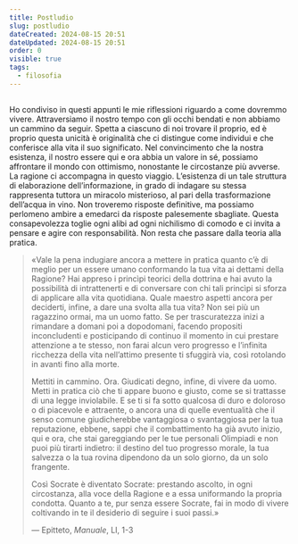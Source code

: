 ```yaml
---
title: Postludio
slug: postludio
dateCreated: 2024-08-15 20:51
dateUpdated: 2024-08-15 20:51
order: 0
visible: true
tags:
  - filosofia
---
```


##

Ho condiviso in questi appunti le mie riflessioni riguardo a come dovremmo vivere. Attraversiamo il nostro tempo con gli occhi bendati e non abbiamo un cammino da seguir. Spetta a ciascuno di noi trovare il proprio, ed è proprio questa unicità è originalità che ci distingue come individui e che conferisce alla vita il suo significato. Nel convincimento che la nostra esistenza, il nostro essere qui e ora abbia un valore in sé, possiamo affrontare il mondo con ottimismo, nonostante le circostanze più avverse. La ragione ci accompagna in questo viaggio. L’esistenza di un tale struttura di elaborazione dell’informazione, in grado di indagare su stessa rappresenta tuttora un miracolo misterioso, al pari della trasformazione dell’acqua in vino. Non troveremo risposte definitive, ma possiamo perlomeno ambire a emedarci da risposte palesemente sbagliate. Questa consapevolezza toglie ogni alibi ad ogni nichilismo di comodo e ci invita a pensare e agire con responsabilità. Non resta che passare dalla teoria alla pratica.

<div class='epigraph'>

> «Vale la pena indugiare ancora a mettere in pratica quanto c’è di meglio per un essere umano conformando la tua vita ai dettami della Ragione? Hai appreso i princìpi teorici della dottrina e hai avuto la possibilità di intrattenerti e di conversare con chi tali princìpi si sforza di applicare alla vita quotidiana. Quale maestro aspetti ancora per deciderti, infine, a dare una svolta alla tua vita? Non sei più un ragazzino ormai, ma un uomo fatto. Se per trascuratezza inizi a rimandare a domani poi a dopodomani, facendo propositi inconcludenti e posticipando di continuo il momento in cui prestare attenzione a te stesso, non farai alcun vero progresso e l’infinita ricchezza della vita nell’attimo presente ti sfuggirà via, così rotolando in avanti fino alla morte.
>
> Mettiti in cammino. Ora. Giudicati degno, infine, di vivere da uomo. Metti in pratica ciò che ti appare buono e giusto, come se si trattasse di una legge inviolabile. E se ti si fa sotto qualcosa di duro e doloroso o di piacevole e attraente, o ancora una di quelle eventualità che il senso comune giudicherebbe vantaggiosa o svantaggiosa per la tua reputazione, ebbene, sappi che il combattimento ha già avuto inizio, qui e ora, che stai gareggiando per le tue personali Olimpiadi e non puoi più tirarti indietro: il destino del tuo progresso morale, la tua salvezza o la tua rovina dipendono da un solo giorno, da un solo frangente.
>
> Così Socrate è diventato Socrate: prestando ascolto, in ogni circostanza, alla voce della Ragione e a essa uniformando la propria condotta. Quanto a te, pur senza essere Socrate, fai in modo di vivere coltivando in te il desiderio di seguire i suoi passi.» <footer> — Epitteto, _Manuale_, LI, 1-3</footer>

</div>
